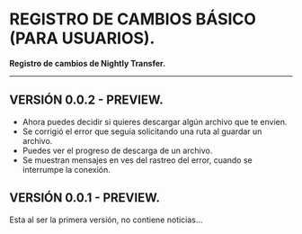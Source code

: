 # REGISTRO DE CAMBIOS BÁSICO (PARA USUARIOS).

**Registro de cambios de Nightly Transfer.**

---

## VERSIÓN 0.0.2 - PREVIEW.

 - Ahora puedes decidir si quieres descargar algún archivo que te envien.
 - Se corrigió el error que seguía solicitando una ruta al guardar un archivo.
 - Puedes ver el progreso de descarga de un archivo.
 - Se muestran mensajes en ves del rastreo del error, cuando se interrumpe la conexión.

## VERSIÓN 0.0.1 - PREVIEW.

Esta al ser la primera versión, no contiene noticias...
